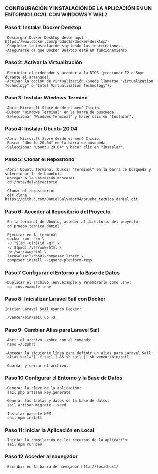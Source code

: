
### CONFIGURACIÓN Y INSTALACIÓN DE LA APLICACIÓN EN UN ENTORNO LOCAL CON WINDOWS Y WSL2

### Paso 1: Instalar Docker Desktop
    -Descargar Docker Desktop desde aquí https://www.docker.com/products/docker-desktop/-
    -Completar la instalación siguiendo las instrucciones. 
    -Asegurarse de que Docker Desktop esté en funcionamiento.

### Paso 2: Activar la Virtualización
    -Reiniciar el ordenador y acceder a la BIOS (presionar F2 o Supr durante el arranque).
    -Activar la opción de virtualización (puede llamarse "Virtualization Technology" o "Intel Virtualization Technology").

### Paso 3: Instalar Windows Terminal
    -Abrir Microsoft Store desde el menú Inicio.
    -Buscar "Windows Terminal" en la barra de búsqueda.
    -Seleccionar "Windows Terminal" y hacer clic en "Instalar".

### Paso 4: Instalar Ubuntu 20.04
    -Abrir Microsoft Store desde el menú Inicio.
    -Buscar "Ubuntu 20.04" en la barra de búsqueda.
    -Seleccionar "Ubuntu 20.04" y hacer clic en "Instalar".

### Paso 5: Clonar el Repositorio
    -Abrir Ubuntu Terminal (buscar "Terminal" en la barra de búsqueda y seleccionar la de Ubuntu).
    -Navegar a la ubicación deseada:
     cd /ruta/del/directorio

    -Clonar el repositorio:
     git clone https://github.com/DanielSalvador94/prueba_tecnica_daniel.git

### Paso 6: Acceder al Repositorio del Proyecto
    -En la terminal de Ubuntu, acceder al directorio del proyecto:
     cd prueba_tecnica_daniel

    -Ejecutar en la terminal
     docker run --rm \
     -u "$(id -u):$(id -g)" \
     -v $(pwd):/var/www/html \
     -w /var/www/html \
     laravelsail/php81-composer:latest \
     composer install --ignore-platform-reqs

### Paso 7 Configurar el Entorno y la Base de Datos
    -Duplicar el archivo .env.example y renómbrarlo como .env:
     cp .env.example .env

### Paso 8: Inicializar Laravel Sail con Docker
    Iniciar Laravel Sail usando Docker:

    ./vendor/bin/sail up -d

### Paso 9: Cambiar Alias para Laravel Sail

    -Abrir el archivo .zshrc con el comando:
     nano ~/.zshrc

    -Agregar la siguiente línea para definir un alias para Laravel Sail:
     alias sail='[ -f sail ] && sh sail || sh vendor/bin/sail'

    -Guardar y cerrar el archivo.

### Paso 10 Configurar el Entorno y la Base de Datos
    -Generar la clave de la aplicación:
     sail php artisan key:generate

    -Generar las tablas y datos de la base de datos:
     sail artisan migrate --seed

    -Instalar paquete NPM
     sail npm install

### Paso 11: Iniciar la Aplicación en Local
    -Iniciar la compilación de los recursos de la aplicación:
     sail npm run dev

### Paso 12 Acceder al navegador
    -Escribir en la barra de navegador http://localhost/
